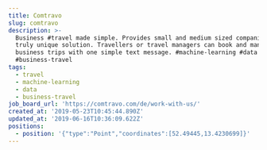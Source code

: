 ```yaml
---
title: Comtravo
slug: comtravo
description: >-
  Business #travel made simple. Provides small and medium sized companies a
  truly unique solution. Travellers or travel managers can book and manage their
  business trips with one simple text message. #machine-learning #data
  #business-travel
tags:
  - travel
  - machine-learning
  - data
  - business-travel
job_board_url: 'https://comtravo.com/de/work-with-us/'
created_at: '2019-05-23T10:45:44.890Z'
updated_at: '2019-06-16T10:36:09.622Z'
positions:
  - position: '{"type":"Point","coordinates":[52.49445,13.4230699]}'
---
```


